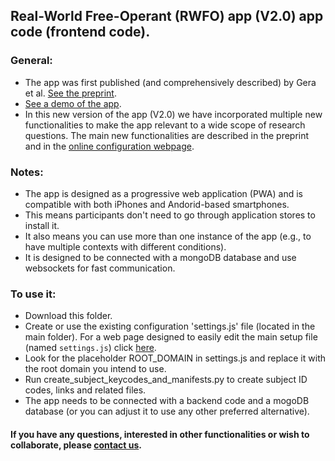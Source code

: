 ## Real-World Free-Operant (RWFO) app (V2.0) app code (frontend code).

### General:
- The app was first published (and comprehensively described) by Gera et al. [See the preprint](https://psyarxiv.com/kgqun/).
- [See a demo of the app](https://ranigera.github.io/RWFO_app_demo/).
- In this new version of the app (V2.0) we have incorporated multiple new functionalities to make the app relevant to a wide scope of research questions. The main new functionalities are described in the preprint and in the [online configuration webpage](https://ranigera.github.io/RWFO_app_setup/).

### Notes:
* The app is designed as a progressive web application (PWA) and is compatible with both iPhones and Andorid-based smartphones.
* This means participants don't need to go through application stores to install it.
* It also means you can use more than one instance of the app (e.g., to have multiple contexts with different conditions).
* It is designed to be connected with a mongoDB database and use websockets for fast communication.

### To use it: 
* Download this folder.
* Create or use the existing configuration 'settings.js' file (located in the main folder). For a web page designed to easily edit the main setup file (named `settings.js`) click [here](https://ranigera.github.io/RWFO_app_setup/).
* Look for the placeholder ROOT_DOMAIN in settings.js and replace it with the root domain you intend to use.
* Run create_subject_keycodes_and_manifests.py to create subject ID codes, links and related files.
* The app needs to be connected with a backend code and a mogoDB database (or you can adjust it to use any other preferred alternative).


#### If you have any questions, interested in other functionalities or wish to collaborate, please [contact us](mailto:ranigera.aristo@gmail.com">).